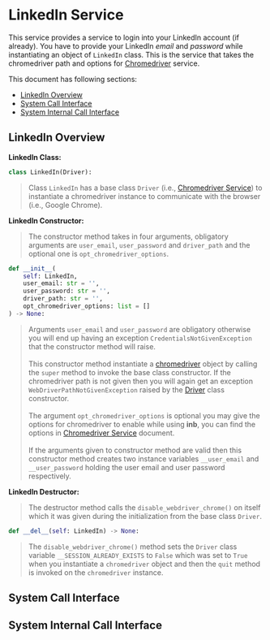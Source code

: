 # LinkedIn Service

This service provides a service to login into your LinkedIn account (if already). You have to provide your LinkedIn _email_ and
_password_ while instantiating an object of `LinkedIn` class. This is the service that takes the chromedriver path and options for
[Chromedriver][_chromedriver_service] service.

This document has following sections:

- [LinkedIn Overview](#linkedin-overview)
- [System Call Interface](#system-call-interface)
- [System Internal Call Interface](#system-internal-call-interface)

## LinkedIn Overview

**LinkedIn Class:**

```python
class LinkedIn(Driver):
```

> Class `LinkedIn` has a base class `Driver` (i.e., [Chromedriver Service][_chromedriver_service]) to instantiate a chromedriver
> instance to communicate with the browser (i.e., Google Chrome).

**LinkedIn Constructor:**

> The constructor method takes in four arguments, obligatory arguments are `user_email`, `user_password` and `driver_path` and the
> optional one is `opt_chromedriver_options`.

```python
def __init__(
    self: LinkedIn,
    user_email: str = '',
    user_password: str = '',
    driver_path: str = '',
    opt_chromedriver_options: list = []
) -> None:
```

> Arguments `user_email` and `user_password` are obligatory otherwise you will end up having an exception 
> `CredentialsNotGivenException` that the constructor method will raise.
> <br><br>
> This constructor method instantiate a [chromedriver][_chromedriver_service] object by calling the `super` method to invoke the
> base class constructor. If the chromedriver path is not given then you will again get an exception
> `WebDriverPathNotGivenException` raised by the [Driver][_chromedriver_service] class constructor.
> <br><br>
> The argument `opt_chromedriver_options` is optional you may give the options for chromedriver to enable while using **inb**, you
> can find the options in [Chromedriver Service][_chromedriver_service] document.
> <br><br>
> If the arguments given to constructor method are valid then this constructor method creates two instance variables `__user_email`
> and `__user_password` holding the user email and user password respectively.

**LinkedIn Destructor:**

> The destructor method calls the `disable_webdriver_chrome()` on itself which it was given during the initialization from the base
> class `Driver`.

```python
def __del__(self: LinkedIn) -> None:
```

> The `disable_webdriver_chrome()` method sets the `Driver` class variable `__SESSION_ALREADY_EXISTS` to `False` which was set to
> `True` when you instantiate a `chromedriver` object and then the `quit` method is invoked on the `chromedriver` instance.

## System Call Interface

## System Internal Call Interface

<!-- Definitions -->

[_chromedriver_service]: https://github.com/joshiayush/inb/blob/master/docs/inb/linkedin/init.md
